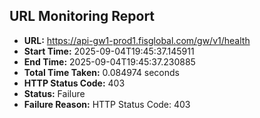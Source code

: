 ## URL Monitoring Report

- **URL:** https://api-gw1-prod1.fisglobal.com/gw/v1/health
- **Start Time:** 2025-09-04T19:45:37.145911
- **End Time:** 2025-09-04T19:45:37.230885
- **Total Time Taken:** 0.084974 seconds
- **HTTP Status Code:** 403
- **Status:** Failure
- **Failure Reason:** HTTP Status Code: 403
